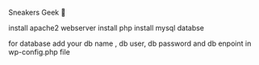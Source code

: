 Sneakers Geek 👟


install apache2 webserver
install php
install mysql databse

for database add your db name , db user, db password and db enpoint in wp-config.php file
